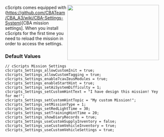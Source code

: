 <img align="right" width="300" height="182" src="https://github.com/7Cav/cScripts/resourses/wikigfx/CBA_Mission_Settings.png">cScripts comes equipped with (https://github.com/CBATeam/CBA_A3/wiki/CBA-Settings-System)[CBA mission settings]. When you install cScripts for the first time you need to reload the mission in order to access the settings.

### Default Values
```
// cScripts Mission Settings
cScripts_Settings_allowCustomInit = true;
cScripts_Settings_allowCustomTagging = true;
cScripts_Settings_enable7cavZeusModules = true;
cScripts_Settings_enableStartHint = true;
cScripts_Settings_setAiSystemDifficulty = 1;
cScripts_Settings_setCustomHintText = "I have design this mission! Yey for me!";
cScripts_Settings_setCustomHintTopic = "My custom Mission!";
cScripts_Settings_setMissionType = 1;
cScripts_Settings_setRedLightTime = 30;
cScripts_Settings_setTrainingHintTime = 20;
cScripts_Settings_showDiaryRecords = true;
cScripts_Settings_useCustomSupplyInventory = false;
cScripts_Settings_useCustomVehicleInventory = true;
cScripts_Settings_useCustomVehicleSettings = true;

```
